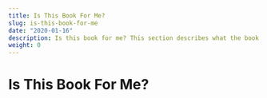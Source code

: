 ```yaml
---
title: Is This Book For Me?
slug: is-this-book-for-me
date: "2020-01-16"
description: Is this book for me? This section describes what the book is all and who it might be useful for.
weight: 0
---
```

# Is This Book For Me?


